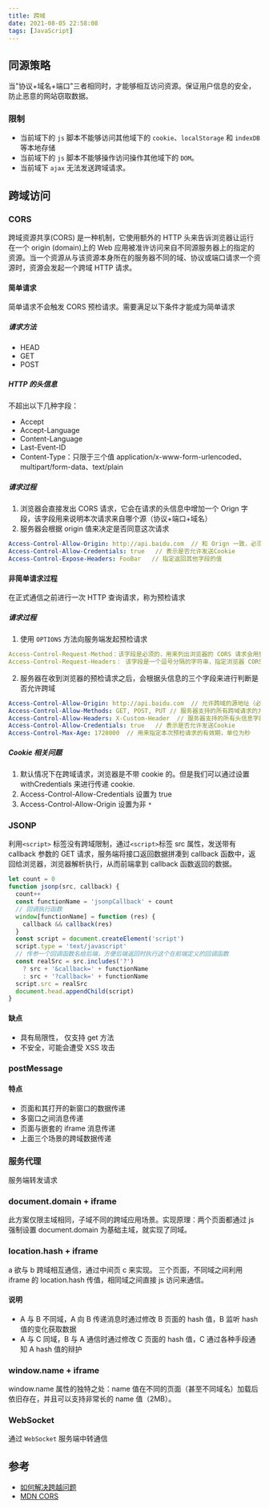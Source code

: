 ```yaml
---
title: 跨域
date: 2021-08-05 22:58:08
tags: [JavaScript]
---
```


## 同源策略

当"协议+域名+端口"三者相同时，才能够相互访问资源。保证用户信息的安全，防止恶意的网站窃取数据。

### 限制

- 当前域下的 `js` 脚本不能够访问其他域下的 `cookie`、`localStorage` 和 `indexDB` 等本地存储
- 当前域下的 `js` 脚本不能够操作访问操作其他域下的 `DOM`。
- 当前域下 `ajax` 无法发送跨域请求。

## 跨域访问

### CORS

跨域资源共享(CORS) 是一种机制，它使用额外的 HTTP 头来告诉浏览器让运行在一个 origin (domain)上的 Web 应用被准许访问来自不同源服务器上的指定的资源。当一个资源从与该资源本身所在的服务器不同的域、协议或端口请求一个资源时，资源会发起一个跨域 HTTP 请求。

#### 简单请求

简单请求不会触发 CORS 预检请求。需要满足以下条件才能成为简单请求

##### 请求方法

- HEAD
- GET
- POST

##### HTTP 的头信息

不超出以下几种字段：

- Accept
- Accept-Language
- Content-Language
- Last-Event-ID
- Content-Type：只限于三个值 application/x-www-form-urlencoded、multipart/form-data、text/plain

##### 请求过程

1. 浏览器会直接发出 CORS 请求，它会在请求的头信息中增加一个 Orign 字段，该字段用来说明本次请求来自哪个源（协议+端口+域名）
2. 服务器会根据 origin 值来决定是否同意这次请求

```yml
Access-Control-Allow-Origin: http://api.baidu.com  // 和 Orign 一致，必须要包含，可以为 *
Access-Control-Allow-Credentials: true   // 表示是否允许发送Cookie
Access-Control-Expose-Headers: FooBar   // 指定返回其他字段的值
```

#### 非简单请求过程

在正式通信之前进行一次 HTTP 查询请求，称为预检请求

##### 请求过程

1. 使用 `OPTIONS` 方法向服务端发起预检请求

```yml
Access-Control-Request-Method：该字段是必须的，用来列出浏览器的 CORS 请求会用到哪些 HTTP 方法。
Access-Control-Request-Headers： 该字段是一个逗号分隔的字符串，指定浏览器 CORS 请求会额外发送的头信息字段。
```

2. 服务器在收到浏览器的预检请求之后，会根据头信息的三个字段来进行判断是否允许跨域

```yml
Access-Control-Allow-Origin: http://api.baidu.com  // 允许跨域的源地址（必须）
Access-Control-Allow-Methods: GET, POST, PUT // 服务器支持的所有跨域请求的方法（必须）
Access-Control-Allow-Headers: X-Custom-Header  // 服务器支持的所有头信息字段（必须）
Access-Control-Allow-Credentials: true   // 表示是否允许发送Cookie
Access-Control-Max-Age: 1728000  // 用来指定本次预检请求的有效期，单位为秒
```

##### Cookie 相关问题

1. 默认情况下在跨域请求，浏览器是不带 cookie 的。但是我们可以通过设置 withCredentials 来进行传递 cookie.
2. Access-Control-Allow-Credentials 设置为 true
3. Access-Control-Allow-Origin 设置为非 `*`

### JSONP

利用`<script>` 标签没有跨域限制，通过`<script>`标签 src 属性，发送带有 callback 参数的 GET 请求，服务端将接口返回数据拼凑到 callback 函数中，返回给浏览器，浏览器解析执行，从而前端拿到 callback 函数返回的数据。

```js
let count = 0
function jsonp(src, callback) {
  count++
  const functionName = 'jsonpCallback' + count
  // 回调执行函数
  window[functionName] = function (res) {
    callback && callback(res)
  }
  const script = document.createElement('script')
  script.type = 'text/javascript'
  // 传参一个回调函数名给后端，方便后端返回时执行这个在前端定义的回调函数
  const realSrc = src.includes('?')
    ? src + '&callback=' + functionName
    : src + '?callback=' + functionName
  script.src = realSrc
  document.head.appendChild(script)
}
```

#### 缺点

- 具有局限性， 仅支持 get 方法
- 不安全，可能会遭受 XSS 攻击

### postMessage

#### 特点

- 页面和其打开的新窗口的数据传递
- 多窗口之间消息传递
- 页面与嵌套的 iframe 消息传递
- 上面三个场景的跨域数据传递

### 服务代理

服务端转发请求

### document.domain + iframe

此方案仅限主域相同，子域不同的跨域应用场景。实现原理：两个页面都通过 js 强制设置 document.domain 为基础主域，就实现了同域。

### location.hash + iframe

a 欲与 b 跨域相互通信，通过中间页 c 来实现。 三个页面，不同域之间利用 iframe 的 location.hash 传值，相同域之间直接 js 访问来通信。

#### 说明

- A 与 B 不同域，A 向 B 传递消息时通过修改 B 页面的 hash 值，B 监听 hash 值的变化获取数据
- A 与 C 同域，B 与 A 通信时通过修改 C 页面的 hash 值，C 通过各种手段通知 A hash 值的辩护

### window.name + iframe

window.name 属性的独特之处：name 值在不同的页面（甚至不同域名）加载后依旧存在，并且可以支持非常长的 name 值（2MB）。

### WebSocket

通过 `WebSocket` 服务端中转通信

## 参考

- [如何解决跨越问题](https://juejin.cn/post/6916157109906341902/#heading-55)
- [MDN CORS](https://developer.mozilla.org/zh-CN/docs/Glossary/CORS)
